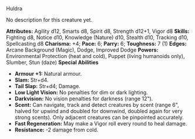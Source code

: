 Huldra

No description for this creature yet.

**Attributes:** Agility d12, Smarts d8, Spirit d8, Strength d12+1, Vigor
d8
**Skills:** Fighting d8, Notice d10, Knowledge (Nature) d10, Stealth
d10, Tracking d10, Spellcasting d8
**Charisma:** +4; **Pace:** 6; **Parry:** 6; **Toughness:** 7 (1)
**Edges:** Arcane Background (Magic), Dodge, Improved Dodge
**Powers:** Environmental Protection (heat and cold), Puppet (living
humanoids only), Slumber, Stun (daze)
**Special Abilities**
- **Armour +1:** Natural armour.
- **Slam:** Str+d4.
- **Tail Slap:** Str+d4; Damage.
- **Low Light Vision:** No penalties for dim or dark lighting.
- **Darkvision:** No vision penalties for darkness (range 12").
- **Scent:** Can navigate, track and detect creatures by scent (range
6", halved for upwind and doubled for downwind, doubled again for very
strong scents). Only adjacent creatures can be pinpointed accurately.
- **Fast Regeneration:** May make a Vigor roll every round to heal
damage.
- **Resistance:** -2 damage from cold.

